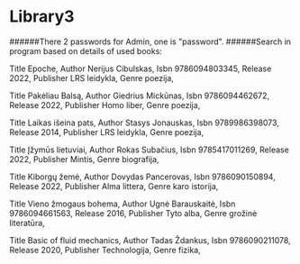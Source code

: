 # Library3
######There 2 passwords for Admin, one is "password".
######Search in program based on details of used books:

Title Epoche, Author Nerijus Cibulskas, Isbn 9786094803345, Release 2022, Publisher LRS leidykla, Genre poezija,

Title Pakėliau Balsą, Author Giedrius Mickūnas, Isbn 9786094462672, Release 2022, Publisher Homo liber, Genre poezija,

Title Laikas išeina pats, Author Stasys Jonauskas, Isbn 9789986398073, Release 2014, Publisher LRS leidykla, Genre poezija,

Title Įžymūs lietuviai, Author Rokas Subačius, Isbn 9785417011269, Release 2022, Publisher Mintis, Genre biografija,

Title Kiborgų žemė, Author Dovydas Pancerovas, Isbn 9786090150894, Release 2022, Publisher Alma littera, Genre karo istorija,

Title Vieno žmogaus bohema, Author Ugnė Barauskaitė, Isbn 9786094661563, Release 2016, Publisher Tyto alba, Genre grožinė literatūra,

Title Basic of fluid mechanics, Author Tadas Ždankus, Isbn 9786090211078, Release 2020, Publisher Technologija, Genre fizika,


